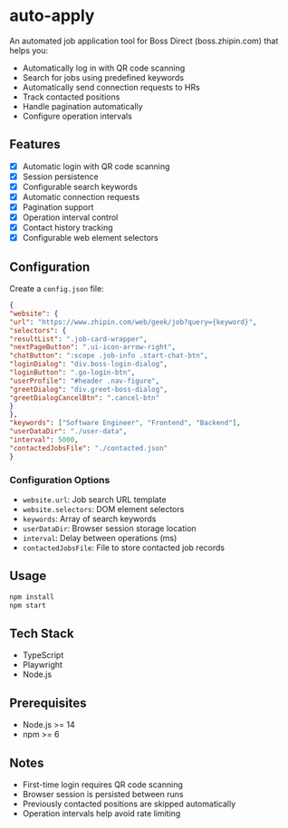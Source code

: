 # auto-apply

An automated job application tool for Boss Direct (boss.zhipin.com) that helps you:
- Automatically log in with QR code scanning
- Search for jobs using predefined keywords
- Automatically send connection requests to HRs
- Track contacted positions
- Handle pagination automatically
- Configure operation intervals

## Features
- [x] Automatic login with QR code scanning
- [x] Session persistence
- [x] Configurable search keywords
- [x] Automatic connection requests
- [x] Pagination support
- [x] Operation interval control
- [x] Contact history tracking
- [x] Configurable web element selectors

## Configuration
Create a `config.json` file:
```json
{
"website": {
"url": "https://www.zhipin.com/web/geek/job?query={keyword}",
"selectors": {
"resultList": ".job-card-wrapper",
"nextPageButton": ".ui-icon-arrow-right",
"chatButton": ":scope .job-info .start-chat-btn",
"loginDialog": "div.boss-login-dialog",
"loginButton": ".go-login-btn",
"userProfile": "#header .nav-figure",
"greetDialog": "div.greet-boss-dialog",
"greetDialogCancelBtn": ".cancel-btn"
}
},
"keywords": ["Software Engineer", "Frontend", "Backend"],
"userDataDir": "./user-data",
"interval": 5000,
"contactedJobsFile": "./contacted.json"
}
```

### Configuration Options
- `website.url`: Job search URL template
- `website.selectors`: DOM element selectors
- `keywords`: Array of search keywords
- `userDataDir`: Browser session storage location
- `interval`: Delay between operations (ms)
- `contactedJobsFile`: File to store contacted job records

## Usage
```bash
npm install
npm start
``` 

## Tech Stack
- TypeScript
- Playwright
- Node.js

## Prerequisites
- Node.js >= 14
- npm >= 6

## Notes
- First-time login requires QR code scanning
- Browser session is persisted between runs
- Previously contacted positions are skipped automatically
- Operation intervals help avoid rate limiting